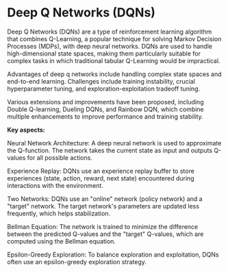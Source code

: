 # Deep Q Networks (DQNs)

Deep Q Networks (DQNs) are a type of reinforcement learning algorithm that combines Q-Learning, a popular technique for solving Markov Decision Processes (MDPs), with deep neural networks. DQNs are used to handle high-dimensional state spaces, making them particularly suitable for complex tasks in which traditional tabular Q-Learning would be impractical.

Advantages of deep q networks include handling complex state spaces and end-to-end learning. Challenges include training instability, crucial hyperparameter tuning, and exploration-exploitation tradeoff tuning.

Various extensions and improvements have been proposed, including Double Q-learning, Dueling DQNs, and Rainbow DQN, which combine multiple enhancements to improve performance and training stability.

**Key aspects:**

Neural Network Architecture: A deep neural network is used to approximate the Q-function. The network takes the current state as input and outputs Q-values for all possible actions.

Experience Replay: DQNs use an experience replay buffer to store experiences (state, action, reward, next state) encountered during interactions with the environment.

Two Networks: DQNs use an "online" network (policy network) and a "target" network. The target network's parameters are updated less frequently, which helps stabilization.

Bellman Equation: The network is trained to minimize the difference between the predicted Q-values and the "target" Q-values, which are computed using the Bellman equation.

Epsilon-Greedy Exploration: To balance exploration and exploitation, DQNs often use an epsilon-greedy exploration strategy.

